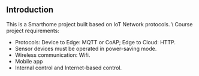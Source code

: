 ## Introduction
This is a Smarthome project built based on IoT Network protocols. \\
Course project requirements:
- Protocols: Device to Edge: MQTT or CoAP; Edge to Cloud: HTTP.
- Sensor devices must be operated in power-saving mode.
- Wireless communication: Wifi.
- Mobile app
- Internal control and Internet-based control.
